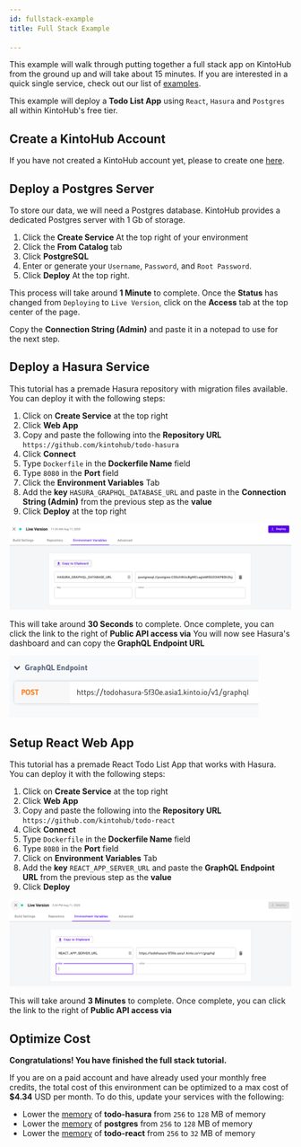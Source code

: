 ```yaml
---
id: fullstack-example
title: Full Stack Example

---
```


This example will walk through putting together a full stack app on KintoHub from the ground up and will take about 15 minutes.
If you are interested in a quick single service, check out our list of [examples](examples/nodejs/nodejs-example).

This example will deploy a **Todo List App** using `React`, `Hasura` and `Postgres` all within KintoHub's free tier.

## Create a KintoHub Account

If you have not created a KintoHub account yet, please to create one [here](https://app.kintohub.com).

## Deploy a Postgres Server

To store our data, we will need a Postgres database.
KintoHub provides a dedicated Postgres server with 1 Gb of storage.

1. Click the **Create Service** At the top right of your environment
2. Click the **From Catalog** tab
3. Click **PostgreSQL**
4. Enter or generate your `Username`, `Password`, and `Root Password`.
5. Click **Deploy** At the top right.

This process will take around **1 Minute** to complete.
Once the **Status** has changed from `Deploying` to `Live Version`, click on the **Access** tab at the top center of the page.

Copy the **Connection String (Admin)** and paste it in a notepad to use for the next step.

## Deploy a Hasura Service

This tutorial has a premade Hasura repository with migration files available.
You can deploy it with the following steps:

1. Click on **Create Service** at the top right
2. Click **Web App**
3. Copy and paste the following into the **Repository URL** `https://github.com/kintohub/todo-hasura`
4. Click **Connect**
5. Type `Dockerfile` in the **Dockerfile Name** field
6. Type `8080` in the **Port** field
7. Click the **Environment Variables** Tab
8. Add the **key** `HASURA_GRAPHQL_DATABASE_URL` and paste in the **Connection String (Admin)** from the previous step as the **value**
9. Click **Deploy** at the top right

![hasura-env-vars](../../static/img/fullstack-example/hasura-env-vars.png)


This will take around **30 Seconds** to complete.
Once complete, you can click the link to the right of **Public API access via**
You will now see Hasura's dashboard and can copy the **GraphQL Endpoint URL**

![hasura-console](../../static/img/fullstack-example/hasura-console.png)


## Setup React Web App

This tutorial has a premade React Todo List App that works with Hasura.
You can deploy it with the following steps:

1. Click on **Create Service** at the top right
2. Click **Web App**
3. Copy and paste the following into the **Repository URL** `https://github.com/kintohub/todo-react`
4. Click **Connect**
5. Type `Dockerfile` in the **Dockerfile Name** field
6. Type `8080` in the **Port** field
5. Click on **Environment Variables** Tab
6. Add the **key** `REACT_APP_SERVER_URL` and paste the **GraphQL Endpoint URL** from the previous step as the **value**
7. Click **Deploy**

![react-webapp-env-vars](../../static/img/fullstack-example/react-webapp-env-vars.png)

This will take around **3 Minutes** to complete.
Once complete, you can click the link to the right of **Public API access via**

## Optimize Cost

**Congratulations! You have finished the full stack tutorial.**

If you are on a paid account and have already used your monthly free credits, the total cost of this environment can be optimized to a max cost of **$4.34** USD per month.
To do this, update your services with the following:

* Lower the [memory](../anatomy/anatomy-advanced.md#memory) of **todo-hasura** from `256` to `128` MB of memory
* Lower the [memory](../anatomy/anatomy-advanced.md#memory) of **postgres** from `256` to `128` MB of memory
* Lower the [memory](../anatomy/anatomy-advanced.md#memory) of **todo-react** from `256` to `32` MB of memory 

